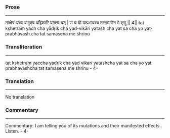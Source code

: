 ### Prose 
 --- 
तत्क्षेत्रं यच्च यादृक्च यद्विकारि यतश्च यत् |
स च यो यत्प्रभावश्च तत्समासेन मे शृणु || 4||
tat kṣhetraṁ yach cha yādṛik cha yad-vikāri yataśh cha yat
sa cha yo yat-prabhāvaśh cha tat samāsena me śhṛiṇu

### Transliteration 
 --- 
tat kshetram yaccha yadrik cha yad vikari yatashcha yat sa cha yo yat prabhavashcha tat samasena me shrinu - 4-

### Translation 
 --- 
No translation

### Commentary 
 --- 
Commentary: I am telling you of its mutations and their manifested effects. Listen. - 4-